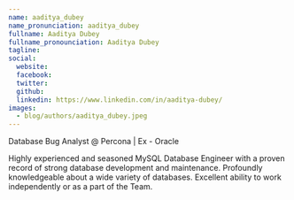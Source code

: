 ```yaml
---
name: aaditya_dubey
name_pronunciation: aaditya_dubey
fullname: Aaditya Dubey
fullname_pronounciation: Aaditya Dubey
tagline: 
social:
  website: 
  facebook:
  twitter:
  github: 
  linkedin: https://www.linkedin.com/in/aaditya-dubey/
images:
  - blog/authors/aaditya_dubey.jpeg
---
```


Database Bug Analyst @ Percona | Ex - Oracle

Highly experienced and seasoned MySQL Database Engineer with a proven record of strong database development and maintenance. Profoundly knowledgeable about a wide variety of databases. Excellent ability to work independently or as a part of the Team.
